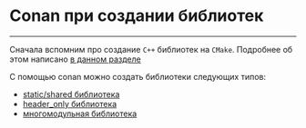 
# Conan при создании библиотек
___

Сначала вспомним про создание `C++` библиотек на `CMake`.
Подробнее об этом написано [в данном разделе](./start_structure.md)

С помощью conan можно создать библиотеки следующих типов:
+ [static/shared библиотека](./library/library.md)
+ [header_only библиотека](./header_only_library/header_only_library.md)
+ [многомодульная библиотека](./multitype/multitype_library.md)